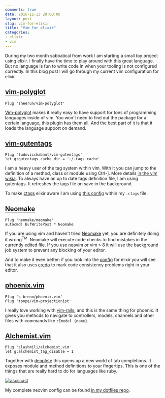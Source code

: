 ```yaml
---
comments: true
date: 2016-11-13 20:00:00
layout: post
slug: vim-for-elixir
title: "Vim for elixir"
categories:
- elixir
- vim
---
```

During my two month sabbatical from work I am starting a small toy project using
elixir. I finally have the time to play around with this great language. But no
language is fun to write code in when your tooling is not configured correctly.
In this blog post I will go through my current vim configuration for elixir.

## [vim-polyglot](https://github.com/sheerun/vim-polyglot)

```
Plug 'sheerun/vim-polyglot'
```

[Vim-polyglot](https://github.com/sheerun/vim-polyglot) makes it really
easy to have support for tons of programming languages inside of vim. You won't
need to find out the package for a certain language, this plugin has them all.
And the best part of it is that it loads the language support on demand.

## [vim-gutentags](https://github.com/ludovicchabant/vim-gutentags)

```vim
Plug 'ludovicchabant/vim-gutentags'
let g:gutentags_cache_dir = '~/.tags_cache'
```

I am a heavy user of the tag system within vim. With it you can jump
to the definition of a method, class or module using Ctrl-]. More details
[in the vim wikia](http://vim.wikia.com/wiki/Browsing_programs_with_tags).
To always have an up to date tags definition file, I am using gutentags. It
refreshes the tags file on save in the background.

To make [ctags](https://ctags.io/) elixir aware I am using [this config](https://github.com/mmorearty/elixir-ctags)
within my `.ctags` file.

## [Neomake](https://github.com/neomake/neomake)

```vim
Plug 'neomake/neomake'
autocmd! BufWritePost * Neomake
```

If you are using vim and haven't tried
[Neomake](https://github.com/neomake/neomake) yet, you are definitely doing it
wrong<sup>TM</sup>. Neomake will execute code checks to find mistakes in the currently
edited file. If you use [neovim](https://neovim.io/) or vim > 8 it will use the
background job system to prevent any blocking of your editor.

And to make it even better: if you look into the [config](https://github.com/neomake/neomake/blob/master/autoload/neomake/makers/ft/elixir.vim)
for elixir you will see that it also uses [credo](https://github.com/rrrene/credo) to mark
code consistency problems right in your editor.

## [phoenix.vim](https://github.com/c-brenn/phoenix.vim)

```vim
Plug 'c-brenn/phoenix.vim'
Plug 'tpope/vim-projectionist'
```

I really love working with [vim-rails](https://github.com/tpope/vim-rails), and this is
the same thing for phoenix. It gives you methods to navigate to controllers, models,
channels and other files with commands like `:Emodel {name}`.

## [Alchemist.vim](https://github.com/slashmili/alchemist.vim)

```vim
Plug 'slashmili/alchemist.vim'
let g:alchemist_tag_disable = 1
```

Together with [deoplete](https://github.com/Shougo/deoplete.nvim) this opens up a new
world of tab completions. It exposes module and method definitions to your fingertips.
This is one of the things that are really hard to do for languages like ruby.

[![asciicast](https://asciinema.org/a/9uupb79bp90p9ji4jbfolvzuk.png)](https://asciinema.org/a/9uupb79bp90p9ji4jbfolvzuk)

My complete neovim config can be found [in my dotfiles repo](https://github.com/bitboxer/dotfiles/blob/master/tilde/config/nvim/init.vim).
